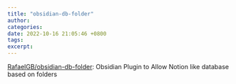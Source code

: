 ```yaml
---
title: "obsidian-db-folder"
author: 
categories: 
date: 2022-10-16 21:05:46 +0800
tags: 
excerpt: 
---
```




[RafaelGB/obsidian-db-folder](https://github.com/RafaelGB/obsidian-db-folder): Obsidian Plugin to Allow Notion like database based on folders









